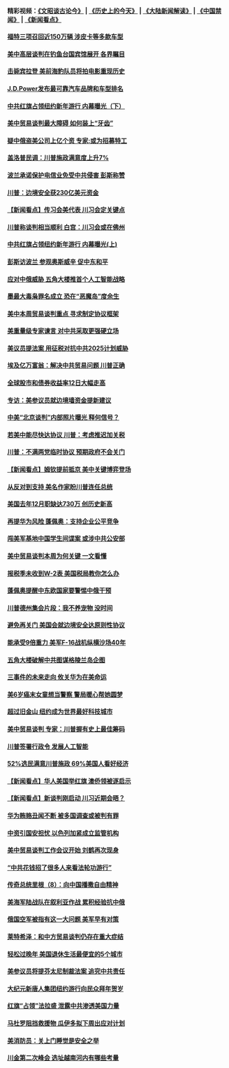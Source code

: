#### 精彩视频：[《文昭谈古论今》](http://45.76.195.252/wenzhao) | [《历史上的今天》](http://45.76.195.252/today-in-history) | [《大陆新闻解读》](http://45.76.195.252/ntdtv-comedy) | [《中国禁闻》](http://45.76.195.252/ntdtv-news) | [《新闻看点》](http://45.76.195.252/news-insight) 

 #### [福特三项召回近150万辆 涉皮卡等多款车型](../pages/nsc412/n11043997.md?t=02140937) 

#### [美中高层谈判在钓鱼台国宾馆展开 各界瞩目](../pages/nsc412/n11043715.md?t=02140937) 

#### [击毙宾拉登 美前海豹队员将拍电影重现历史](../pages/nsc412/n11043977.md?t=02140937) 

#### [J.D.Power发布最可靠汽车品牌和车型排名](../pages/nsc412/n11043126.md?t=02140937) 

#### [中共红旗占领纽约新年游行 内幕曝光（下）](../pages/nsc412/n11042637.md?t=02140937) 

#### [美中贸易谈判最大障碍 如何装上“牙齿”](../pages/nsc412/n11042646.md?t=02140937) 

#### [疑中俄盗美公司上亿个资 专家:或为招募特工](../pages/nsc412/n11043113.md?t=02140937) 

#### [盖洛普民调：川普施政满意度上升7%](../pages/nsc412/n11042839.md?t=02140937) 

#### [波兰承诺保护电信业免受中共侵害 彭斯称赞](../pages/nsc412/n11042705.md?t=02140937) 

#### [川普：边境安全获230亿美元资金](../pages/nsc412/n11042699.md?t=02140937) 

#### [【新闻看点】传习会美代表 川习会定关键点](../pages/nsc412/n11042350.md?t=02140937) 

#### [川普称谈判相当顺利 白宫：川习会或在佛州](../pages/nsc412/n11042401.md?t=02140937) 

#### [中共红旗占领纽约新年游行 内幕曝光(上)](../pages/nsc412/n11042617.md?t=02140937) 

#### [彭斯访波兰 参观奥斯威辛 促中东和平](../pages/nsc412/n11042477.md?t=02140937) 

#### [应对中俄威胁 五角大楼推首个人工智能战略](../pages/nsc412/n11042470.md?t=02140937) 

#### [墨最大毒枭罪名成立 恐在“恶魔岛”度余生](../pages/nsc412/n11042258.md?t=02140937) 

#### [美中本周贸易谈判重点 寻求制定协议框架](../pages/nsc412/n11041912.md?t=02140937) 

#### [美重量级专家谏言 对中共采取更强硬立场](../pages/nsc412/n11040358.md?t=02140937) 

#### [美议员提法案 用征税对抗中共2025计划威胁](../pages/nsc412/n11040820.md?t=02140937) 

#### [埃及亿万富翁：解决中共贸易问题 川普正确](../pages/nsc412/n11040351.md?t=02140937) 

#### [全球股市和债券收益率12日大幅走高](../pages/nsc412/n11040548.md?t=02140937) 

#### [专访：美参议员就边境墙资金提新建议](../pages/nsc412/n11040426.md?t=02140937) 

#### [中美“北京谈判”内部照片曝光 释何信号？](../pages/nsc412/n11040032.md?t=02140937) 

#### [若美中能尽快达协议 川普：考虑推迟加关税](../pages/nsc412/n11040298.md?t=02140937) 

#### [川普：不满两党临时协议 预期政府不会关门](../pages/nsc412/n11040382.md?t=02140937) 

#### [【新闻看点】姆钦提前抵京 美中关键博弈登场](../pages/nsc412/n11040007.md?t=02140937) 

#### [从反对到支持 美名作家盼川普连任总统](../pages/nsc412/n11040403.md?t=02140937) 

#### [美国去年12月职缺达730万 创历史新高](../pages/nsc412/n11040252.md?t=02140937) 

#### [再提华为风险 蓬佩奥：支持企业公平竞争](../pages/nsc412/n11040198.md?t=02140937) 

#### [闯美军基地中国学生间谍案 或涉中共公安部](../pages/nsc412/n11040083.md?t=02140937) 

#### [美中贸易谈判本周为何关键 一文看懂](../pages/nsc412/n11040025.md?t=02140937) 

#### [报税季未收到W-2表 美国税局教你怎么办](../pages/nsc412/n11040031.md?t=02140937) 

#### [蓬佩奥提醒中东欧国家要警惕中俄干预](../pages/nsc412/n11039745.md?t=02140937) 

#### [川普德州集会片段：我不养宠物 没时间](../pages/nsc412/n11039218.md?t=02140937) 

#### [避免再关门 美国会就边境安全达原则性协议](../pages/nsc412/n11039556.md?t=02140937) 

#### [能承受9倍重力 美军F-16战机纵横沙场40年](../pages/nsc412/n11039432.md?t=02140937) 

#### [五角大楼破解中共图谋格陵兰岛企图](../pages/nsc412/n11038368.md?t=02140937) 

#### [三事件的未来走向 攸关华为在美命运](../pages/nsc412/n11038473.md?t=02140937) 

#### [美6岁癌末女童想当警察 警局暖心帮她圆梦](../pages/nsc412/n11039117.md?t=02140937) 

#### [超过旧金山 纽约成为世界最好科技城市](../pages/nsc412/n11038537.md?t=02140937) 

#### [美中贸易谈判 专家：川普握有史上最佳筹码](../pages/nsc412/n11038534.md?t=02140937) 

#### [川普签署行政令 发展人工智能](../pages/nsc412/n11038189.md?t=02140937) 

#### [52%选民满意川普施政 69%美国人看好经济](../pages/nsc412/n11038428.md?t=02140937) 

#### [【新闻看点】华人美国举红旗 澳侨领被逐启示](../pages/nsc412/n11038210.md?t=02140937) 

#### [【新闻看点】新谈判刚启动 川习近期会晤？](../pages/nsc412/n11037934.md?t=02140937) 

#### [华为贿赂丑闻不断 被多国调查或被判有罪](../pages/nsc412/n11038028.md?t=02140937) 

#### [中资引国安担忧 以色列加紧成立监管机构](../pages/nsc412/n11037999.md?t=02140937) 

#### [美中贸易谈判工作会议开始 刘鹤再次现身](../pages/nsc412/n11037952.md?t=02140937) 

#### [“中共花钱招了很多人来看法轮功游行”](../pages/nsc412/n11035086.md?t=02140937) 

#### [传奇总统里根（8）：向中国播撒自由精神](../pages/nsc412/n11031942.md?t=02140937) 

#### [美海军陆战队在叙利亚作战 累积经验抗中俄](../pages/nsc412/n11037435.md?t=02140937) 

#### [俄国空军被指有这一大问题 美军早有对策](../pages/nsc412/n11036963.md?t=02140937) 

#### [莱特希泽：和中方贸易谈判仍存在重大症结](../pages/nsc412/n11036185.md?t=02140937) 

#### [轻松过晚年 美国退休生活最便宜的5个城市](../pages/nsc412/n11029797.md?t=02140937) 

#### [美参议员将提芬太尼制裁法案 追究中共责任](../pages/nsc412/n11036127.md?t=02140937) 

#### [大纪元新唐人集团纽约游行向民众拜年贺岁](../pages/nsc412/n11036091.md?t=02140937) 

#### [红旗“占领”法拉盛 泄露中共渗透美国力量](../pages/nsc412/n11035177.md?t=02140937) 

#### [马杜罗阻挡救援物 瓜伊多拟下周出应对计划](../pages/nsc412/n11035966.md?t=02140937) 

#### [美消防员：关上门睡觉是安全之举](../pages/nsc412/n11035932.md?t=02140937) 

#### [川金第二次峰会 选址越南河内有哪些考量](../pages/nsc412/n11034808.md?t=02140937) 

